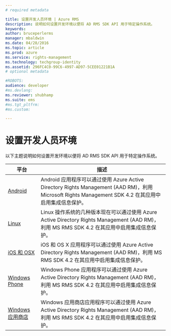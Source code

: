 ```yaml
---
# required metadata

title: 设置开发人员环境 | Azure RMS
description: 说明如何设置开发环境以便将 AD RMS SDK API 用于特定操作系统。
keywords:
author: bruceperlerms
manager: mbaldwin
ms.date: 04/28/2016
ms.topic: article
ms.prod: azure
ms.service: rights-management
ms.technology: techgroup-identity
ms.assetid: 296FC4C0-99C6-4997-AD97-5CEE01221B1A
# optional metadata

#ROBOTS:
audience: developer
#ms.devlang:
ms.reviewer: shubhamp
ms.suite: ems
#ms.tgt_pltfrm:
#ms.custom:

---
```


# 设置开发人员环境

以下主题说明如何设置开发环境以便将 AD RMS SDK API 用于特定操作系统。

|平台 | 描述|
|------|------------|
|[Android](android-sdk.md)| Android 应用程序可以通过使用 Azure Active Directory Rights Management (AAD RM)，利用 Microsoft Rights Management SDK 4.2 在其应用中启用集成信息保护。|
|[Linux](linux-setup.md)|Linux 操作系统的几种版本现在可以通过使用 Azure Active Directory Rights Management (AAD RM)，利用 MS RMS SDK 4.2 在其应用中启用集成信息保护。|
|[iOS 和 OSX](ios-sdk.md)|iOS 和 OS X 应用程序可以通过使用 Azure Active Directory Rights Management (AAD RM)，利用 MS RMS SDK 4.2 在其应用中启用集成信息保护。|
|[Windows Phone](windows-phone-apps.md)|Windows Phone 应用程序可以通过使用 Azure Active Directory Rights Management (AAD RM)，利用 MS RMS SDK 4.2 在其应用中启用集成信息保护。|
|[Windows 应用商店](winrt-sdk.md)|Windows 应用商店应用程序可以通过使用 Azure Active Directory Rights Management (AAD RM)，利用 MS RMS SDK 4.2 在其应用中启用集成信息保护。|

 

 

 


<!--HONumber=Apr16_HO4-->


